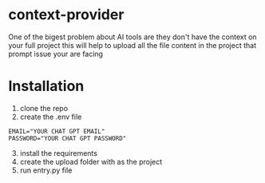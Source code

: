 # context-provider 
One of the bigest problem about AI tools are they don't have the context on your full project this will help to upload all the file content in the project that prompt issue your are facing 

# Installation 
1. clone the repo
2. create the .env file
```env
EMAIL="YOUR CHAT GPT EMAIL"
PASSWORD="YOUR CHAT GPT PASSWORD"
```
3. install the requirements
4. create the upload folder with as the project 
5. run entry.py file
